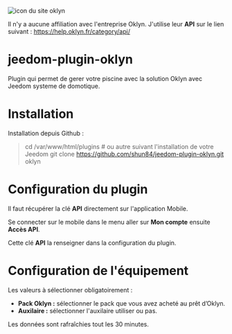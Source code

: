 ![icon du site oklyn](https://cdn.oklyn.fr/wp-content/webp-express/webp-images/doc-root/wp-content/uploads/2018/08/LogoWeb-FR-80.jpg.webp)

Il n'y a aucune affiliation avec l'entreprise Oklyn.
J'utilise leur **API** sur le lien suivant : https://help.oklyn.fr/category/api/

# jeedom-plugin-oklyn

Plugin qui permet de gerer votre piscine avec la solution Oklyn avec Jeedom systeme de domotique.

# Installation
Installation depuis Github :

> cd /var/www/html/plugins  # ou autre suivant l'installation de votre Jeedom
> git clone https://github.com/shun84/jeedom-plugin-oklyn.git oklyn

# Configuration du plugin

Il faut récupérer la clé **API** directement sur l'application Mobile.

Se connecter sur le mobile dans le menu aller sur **Mon compte** ensuite **Accès API**.

Cette clé **API** la renseigner dans la configuration du plugin.

# Configuration de l'équipement

Les valeurs à sélectionner obligatoirement :

- **Pack Oklyn :** sélectionner le pack que vous avez acheté au prêt d’Oklyn.
- **Auxilaire :** sélectionner l'auxilaire utiliser ou pas.

Les données sont rafraîchies tout les 30 minutes.
    


